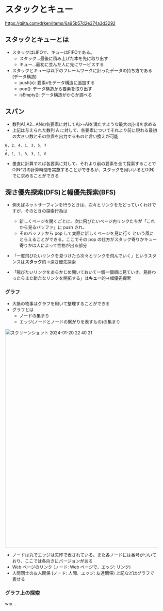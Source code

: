 # スタックとキュー
https://qiita.com/drken/items/6a95b57d2e374a3d3292

## スタックとキューとは
- スタックはLIFOで、キューはFIFOである。
  - スタック...最後に積み上げた本を先に取り出す
  - キュー...最初に並んだ人に先にサービスする
- スタックとキューは以下のフレームワークに計ったデータの持ち方である(データ構造)
  - push(x): 要素xをデータ構造に追加する
  - pop(): データ構造から要素を取り出す
  - isEmpty(): データ構造がからか調べる

## スパン
- 数列A1,A2...ANの各要素に対してAj>=Aiを満たすような最大のj(<i)を求める
- 上記は与えられた数列 A に対して、各要素についてそれより前に現れる最初の大きい数とその位置を出力するものと言い換えが可能

```
6, 2, 4, 1, 3, 5, 7
↓
0, 1, 1, 3, 3, 1, 0
```
- 愚直に計算すれば各要素に対して、それより前の要素を全て探索することでO(N^2)の計算時間を実施することができるが、スタックを用いいるとO(N)でに求めることができる

## 深さ優先探索(DFS)と幅優先探索(BFS)
- 例えばネットサーフィンを行うときは、次々とリンクをたどっていくわけですが、そのときの探索行為は
  - 新しくページを開くごとに、次に飛びたいページ内リンクたちが「これから見るバッファ」に push され、
  - そのバッファから pop して実際に新しくページを見に行く
という風にとらえることができる。ここでその pop の仕方がスタック寄りかキュー寄りかは人によって性格が出る部分

- 「一度飛びたいリンクを見つけたら次々とリンクを飛んでいく」というスタンスは**スタック**的→深さ優先探索
- 「飛びたいリンクをあらかじめ開いておいて一個一個順に見ていき、見終わったらまた新たなリンクを開拓する」は**キュー**的→幅優先探索

### グラフ
- 大抵の物事はグラフを用いて整理することができる
- グラフとは
  - ノードの集まり
  - エッジ(ノードとノードの繋がりを表すもの)の集まり

<img width="721" alt="スクリーンショット 2024-01-20 22 40 21" src="https://github.com/hrk-sgymm23/TIL/assets/78539910/f9b47fd4-2149-400b-a6f5-1de3d13c70c5">

- ノードは丸でエッジは矢印で表されている。また各ノードには番号がついており、ここでは各向きにバージョンがある
- Web ページのリンク (ノード: Web ページで、エッジ: リンク)
- 人間同士の友人関係 (ノード: 人間、エッジ: 友達関係)
上記などはグラフで表せる

### グラフ上の探索

wip...





